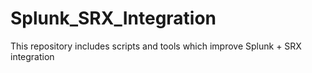 # Splunk_SRX_Integration
This repository includes scripts and tools which improve Splunk + SRX integration
